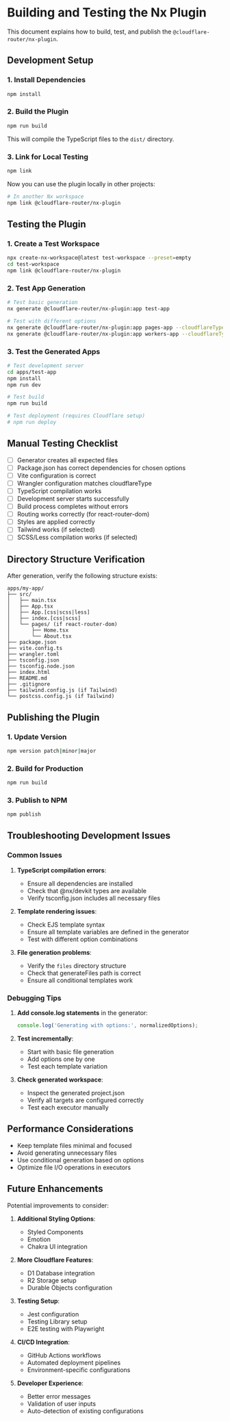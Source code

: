# Building and Testing the Nx Plugin

This document explains how to build, test, and publish the `@cloudflare-router/nx-plugin`.

## Development Setup

### 1. Install Dependencies

```bash
npm install
```

### 2. Build the Plugin

```bash
npm run build
```

This will compile the TypeScript files to the `dist/` directory.

### 3. Link for Local Testing

```bash
npm link
```

Now you can use the plugin locally in other projects:

```bash
# In another Nx workspace
npm link @cloudflare-router/nx-plugin
```

## Testing the Plugin

### 1. Create a Test Workspace

```bash
npx create-nx-workspace@latest test-workspace --preset=empty
cd test-workspace
npm link @cloudflare-router/nx-plugin
```

### 2. Test App Generation

```bash
# Test basic generation
nx generate @cloudflare-router/nx-plugin:app test-app

# Test with different options
nx generate @cloudflare-router/nx-plugin:app pages-app --cloudflareType=pages --style=tailwind
nx generate @cloudflare-router/nx-plugin:app workers-app --cloudflareType=workers --style=scss
```

### 3. Test the Generated Apps

```bash
# Test development server
cd apps/test-app
npm install
npm run dev

# Test build
npm run build

# Test deployment (requires Cloudflare setup)
# npm run deploy
```

## Manual Testing Checklist

- [ ] Generator creates all expected files
- [ ] Package.json has correct dependencies for chosen options
- [ ] Vite configuration is correct
- [ ] Wrangler configuration matches cloudflareType
- [ ] TypeScript compilation works
- [ ] Development server starts successfully
- [ ] Build process completes without errors
- [ ] Routing works correctly (for react-router-dom)
- [ ] Styles are applied correctly
- [ ] Tailwind works (if selected)
- [ ] SCSS/Less compilation works (if selected)

## Directory Structure Verification

After generation, verify the following structure exists:

```
apps/my-app/
├── src/
│   ├── main.tsx
│   ├── App.tsx
│   ├── App.[css|scss|less]
│   ├── index.[css|scss]
│   └── pages/ (if react-router-dom)
│       ├── Home.tsx
│       └── About.tsx
├── package.json
├── vite.config.ts
├── wrangler.toml
├── tsconfig.json
├── tsconfig.node.json
├── index.html
├── README.md
├── .gitignore
├── tailwind.config.js (if Tailwind)
└── postcss.config.js (if Tailwind)
```

## Publishing the Plugin

### 1. Update Version

```bash
npm version patch|minor|major
```

### 2. Build for Production

```bash
npm run build
```

### 3. Publish to NPM

```bash
npm publish
```

## Troubleshooting Development Issues

### Common Issues

1. **TypeScript compilation errors**:
   - Ensure all dependencies are installed
   - Check that @nx/devkit types are available
   - Verify tsconfig.json includes all necessary files

2. **Template rendering issues**:
   - Check EJS template syntax
   - Ensure all template variables are defined in the generator
   - Test with different option combinations

3. **File generation problems**:
   - Verify the `files` directory structure
   - Check that generateFiles path is correct
   - Ensure all conditional templates work

### Debugging Tips

1. **Add console.log statements** in the generator:
   ```typescript
   console.log('Generating with options:', normalizedOptions);
   ```

2. **Test incrementally**:
   - Start with basic file generation
   - Add options one by one
   - Test each template variation

3. **Check generated workspace**:
   - Inspect the generated project.json
   - Verify all targets are configured correctly
   - Test each executor manually

## Performance Considerations

- Keep template files minimal and focused
- Avoid generating unnecessary files
- Use conditional generation based on options
- Optimize file I/O operations in executors

## Future Enhancements

Potential improvements to consider:

1. **Additional Styling Options**:
   - Styled Components
   - Emotion
   - Chakra UI integration

2. **More Cloudflare Features**:
   - D1 Database integration
   - R2 Storage setup
   - Durable Objects configuration

3. **Testing Setup**:
   - Jest configuration
   - Testing Library setup
   - E2E testing with Playwright

4. **CI/CD Integration**:
   - GitHub Actions workflows
   - Automated deployment pipelines
   - Environment-specific configurations

5. **Developer Experience**:
   - Better error messages
   - Validation of user inputs
   - Auto-detection of existing configurations 